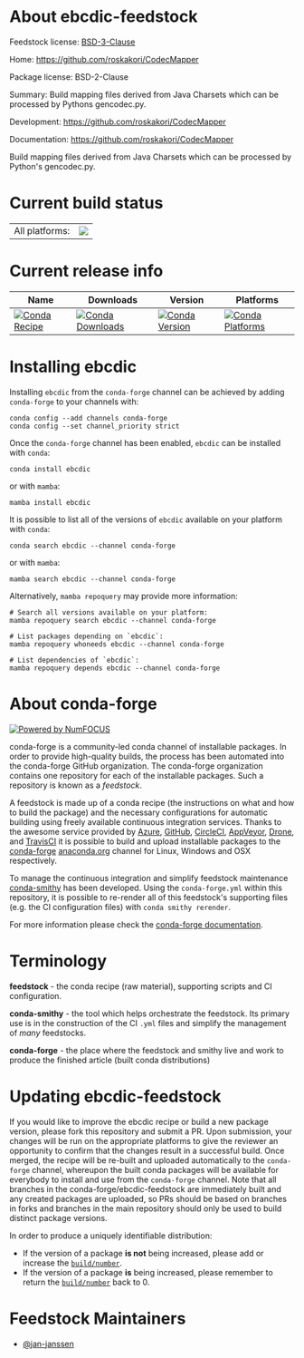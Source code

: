 About ebcdic-feedstock
======================

Feedstock license: [BSD-3-Clause](https://github.com/conda-forge/ebcdic-feedstock/blob/main/LICENSE.txt)

Home: https://github.com/roskakori/CodecMapper

Package license: BSD-2-Clause

Summary: Build mapping files derived from Java Charsets which can be processed by Pythons gencodec.py.

Development: https://github.com/roskakori/CodecMapper

Documentation: https://github.com/roskakori/CodecMapper

Build mapping files derived from Java Charsets which can be processed
by Python's gencodec.py.


Current build status
====================


<table><tr><td>All platforms:</td>
    <td>
      <a href="https://dev.azure.com/conda-forge/feedstock-builds/_build/latest?definitionId=12755&branchName=main">
        <img src="https://dev.azure.com/conda-forge/feedstock-builds/_apis/build/status/ebcdic-feedstock?branchName=main">
      </a>
    </td>
  </tr>
</table>

Current release info
====================

| Name | Downloads | Version | Platforms |
| --- | --- | --- | --- |
| [![Conda Recipe](https://img.shields.io/badge/recipe-ebcdic-green.svg)](https://anaconda.org/conda-forge/ebcdic) | [![Conda Downloads](https://img.shields.io/conda/dn/conda-forge/ebcdic.svg)](https://anaconda.org/conda-forge/ebcdic) | [![Conda Version](https://img.shields.io/conda/vn/conda-forge/ebcdic.svg)](https://anaconda.org/conda-forge/ebcdic) | [![Conda Platforms](https://img.shields.io/conda/pn/conda-forge/ebcdic.svg)](https://anaconda.org/conda-forge/ebcdic) |

Installing ebcdic
=================

Installing `ebcdic` from the `conda-forge` channel can be achieved by adding `conda-forge` to your channels with:

```
conda config --add channels conda-forge
conda config --set channel_priority strict
```

Once the `conda-forge` channel has been enabled, `ebcdic` can be installed with `conda`:

```
conda install ebcdic
```

or with `mamba`:

```
mamba install ebcdic
```

It is possible to list all of the versions of `ebcdic` available on your platform with `conda`:

```
conda search ebcdic --channel conda-forge
```

or with `mamba`:

```
mamba search ebcdic --channel conda-forge
```

Alternatively, `mamba repoquery` may provide more information:

```
# Search all versions available on your platform:
mamba repoquery search ebcdic --channel conda-forge

# List packages depending on `ebcdic`:
mamba repoquery whoneeds ebcdic --channel conda-forge

# List dependencies of `ebcdic`:
mamba repoquery depends ebcdic --channel conda-forge
```


About conda-forge
=================

[![Powered by
NumFOCUS](https://img.shields.io/badge/powered%20by-NumFOCUS-orange.svg?style=flat&colorA=E1523D&colorB=007D8A)](https://numfocus.org)

conda-forge is a community-led conda channel of installable packages.
In order to provide high-quality builds, the process has been automated into the
conda-forge GitHub organization. The conda-forge organization contains one repository
for each of the installable packages. Such a repository is known as a *feedstock*.

A feedstock is made up of a conda recipe (the instructions on what and how to build
the package) and the necessary configurations for automatic building using freely
available continuous integration services. Thanks to the awesome service provided by
[Azure](https://azure.microsoft.com/en-us/services/devops/), [GitHub](https://github.com/),
[CircleCI](https://circleci.com/), [AppVeyor](https://www.appveyor.com/),
[Drone](https://cloud.drone.io/welcome), and [TravisCI](https://travis-ci.com/)
it is possible to build and upload installable packages to the
[conda-forge](https://anaconda.org/conda-forge) [anaconda.org](https://anaconda.org/)
channel for Linux, Windows and OSX respectively.

To manage the continuous integration and simplify feedstock maintenance
[conda-smithy](https://github.com/conda-forge/conda-smithy) has been developed.
Using the ``conda-forge.yml`` within this repository, it is possible to re-render all of
this feedstock's supporting files (e.g. the CI configuration files) with ``conda smithy rerender``.

For more information please check the [conda-forge documentation](https://conda-forge.org/docs/).

Terminology
===========

**feedstock** - the conda recipe (raw material), supporting scripts and CI configuration.

**conda-smithy** - the tool which helps orchestrate the feedstock.
                   Its primary use is in the construction of the CI ``.yml`` files
                   and simplify the management of *many* feedstocks.

**conda-forge** - the place where the feedstock and smithy live and work to
                  produce the finished article (built conda distributions)


Updating ebcdic-feedstock
=========================

If you would like to improve the ebcdic recipe or build a new
package version, please fork this repository and submit a PR. Upon submission,
your changes will be run on the appropriate platforms to give the reviewer an
opportunity to confirm that the changes result in a successful build. Once
merged, the recipe will be re-built and uploaded automatically to the
`conda-forge` channel, whereupon the built conda packages will be available for
everybody to install and use from the `conda-forge` channel.
Note that all branches in the conda-forge/ebcdic-feedstock are
immediately built and any created packages are uploaded, so PRs should be based
on branches in forks and branches in the main repository should only be used to
build distinct package versions.

In order to produce a uniquely identifiable distribution:
 * If the version of a package **is not** being increased, please add or increase
   the [``build/number``](https://docs.conda.io/projects/conda-build/en/latest/resources/define-metadata.html#build-number-and-string).
 * If the version of a package **is** being increased, please remember to return
   the [``build/number``](https://docs.conda.io/projects/conda-build/en/latest/resources/define-metadata.html#build-number-and-string)
   back to 0.

Feedstock Maintainers
=====================

* [@jan-janssen](https://github.com/jan-janssen/)

